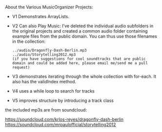 
About the Various MusicOrganizer Projects:

* V1 Demonstrates ArrayLists.
* V2 Can also Play Music:
  I've deleted the individual audio subfolders in the original projects and created a common audio folder containing example files from the public domain. You can thus use those filenames in the collection:

      ../audio/Dragonfly-Dash-Berlin.mp3
      ../audio/Storytelling2012.mp3
      (if you have suggestions for cool soundtracks that are public domain and could be added here, please email me/send me a pull request)
* V3 demonstrates iterating through the whole collection with for-each. It also has the validIndex method.
* V4 uses a while loop to search for tracks
* V5 improves structure by introducing a track class


the included mp3s are from soundcloud:

https://soundcloud.com/krlos-reyes/dragonfly-dash-berlin
https://soundcloud.com/mrpaulofficial/storytelling2012
